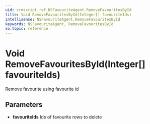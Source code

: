 ```yaml
---
uid: crmscript_ref_NSFavouriteAgent_RemoveFavouritesById
title: Void RemoveFavouritesById(Integer[] favouriteIds)
intellisense: NSFavouriteAgent.RemoveFavouritesById
keywords: NSFavouriteAgent, RemoveFavouritesById
so.topic: reference
---
```


# Void RemoveFavouritesById(Integer[] favouriteIds)

Remove favourite using favourite id

## Parameters

* **favouriteIds** Ids of favourite rows to delete
